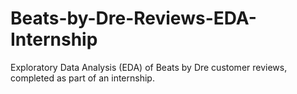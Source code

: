 # Beats-by-Dre-Reviews-EDA-Internship
Exploratory Data Analysis (EDA) of Beats by Dre customer reviews, completed as part of an internship.
